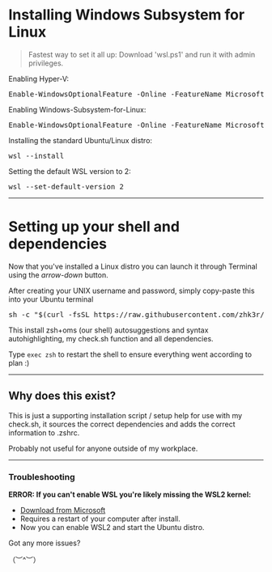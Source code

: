 # Installing Windows Subsystem for Linux

> Fastest way to set it all up: Download 'wsl.ps1' and run it with admin privileges.

Enabling Hyper-V:

<pre lang="shell">
Enable-WindowsOptionalFeature -Online -FeatureName Microsoft-Hyper-V -All
</pre>

Enabling Windows-Subsystem-for-Linux:

<pre lang="shell">
Enable-WindowsOptionalFeature -Online -FeatureName Microsoft-Windows-Subsystem-Linux
</pre>

Installing the standard Ubuntu/Linux distro:

<pre lang="shell">
wsl --install
</pre>

Setting the default WSL version to 2:

<pre lang="shell">
wsl --set-default-version 2
</pre>

---

# Setting up your shell and dependencies

Now that you've installed a Linux distro you can launch it through Terminal using the *arrow-down* button.

After creating your UNIX username and password, simply copy-paste this into your Ubuntu terminal

<pre lang="bash">
sh -c "$(curl -fsSL https://raw.githubusercontent.com/zhk3r/wsl/master/ubuntu.sh)"
</pre>

This install zsh+oms (our shell) autosuggestions and syntax autohighlighting, my check.sh function and all dependencies.

Type ```exec zsh``` to restart the shell to ensure everything went according to plan :)

---

## Why does this exist?

This is just a supporting installation script / setup help for use with my check.sh, it sources the correct dependencies and adds the correct information to .zshrc. 

Probably not useful for anyone outside of my workplace.

---

### Troubleshooting

**ERROR: If you can't enable WSL you're likely missing the WSL2 kernel:**
- [Download from Microsoft](https://wslstorestorage.blob.core.windows.net/wslblob/wsl_update_x64.msi)
- Requires a restart of your computer after install.
- Now you can enable WSL2 and start the Ubuntu distro.

Got any more issues? 

（︶^︶）
